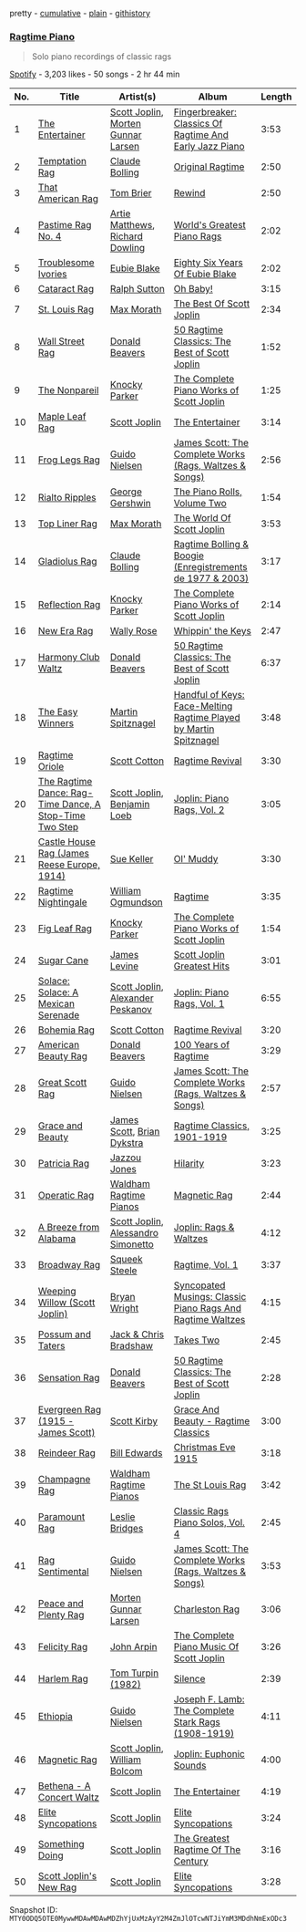 pretty - [cumulative](/playlists/cumulative/37i9dQZF1DX0Qrm1eJnnVv.md) - [plain](/playlists/plain/37i9dQZF1DX0Qrm1eJnnVv) - [githistory](https://github.githistory.xyz/mackorone/spotify-playlist-archive/blob/main/playlists/plain/37i9dQZF1DX0Qrm1eJnnVv)

### [Ragtime Piano](https://open.spotify.com/playlist/37i9dQZF1DX0Qrm1eJnnVv)

> Solo piano recordings of classic rags

[Spotify](https://open.spotify.com/user/spotify) - 3,203 likes - 50 songs - 2 hr 44 min

| No. | Title | Artist(s) | Album | Length |
|---|---|---|---|---|
| 1 | [The Entertainer](https://open.spotify.com/track/6DWIm1TfM9WiCNQeLbbAsd) | [Scott Joplin](https://open.spotify.com/artist/5FgkTUuCNKDlilidPvZqOq), [Morten Gunnar Larsen](https://open.spotify.com/artist/0abhXJIOH1NqbsXLaZD2DI) | [Fingerbreaker: Classics Of Ragtime And Early Jazz Piano](https://open.spotify.com/album/3PnN5AHFAONQAXr5OEjrmJ) | 3:53 |
| 2 | [Temptation Rag](https://open.spotify.com/track/5dSayG6yo6erxGYIiZPEhN) | [Claude Bolling](https://open.spotify.com/artist/17YFYixTwkosluOZZJWhjb) | [Original Ragtime](https://open.spotify.com/album/5FySxwKiaVp9QkdP2fGQTm) | 2:50 |
| 3 | [That American Rag](https://open.spotify.com/track/1PayBvFJAeaQl6PcHRu7H0) | [Tom Brier](https://open.spotify.com/artist/1MS1jbrxtz1iQg1Gl0z7kL) | [Rewind](https://open.spotify.com/album/3c3KuxBqiBX4fmHYV7sit5) | 2:50 |
| 4 | [Pastime Rag No\. 4](https://open.spotify.com/track/62KHXPpRjwi3HPPOO2MmHG) | [Artie Matthews](https://open.spotify.com/artist/2KIguemK1D0eYCp8ZNMlIL), [Richard Dowling](https://open.spotify.com/artist/7JWgPh8XaVXPsaqbSyOL77) | [World's Greatest Piano Rags](https://open.spotify.com/album/0wVhPHbbIBmNKVbQdvI9tQ) | 2:02 |
| 5 | [Troublesome Ivories](https://open.spotify.com/track/1X2NYWrWmpIbs5ALWeZ6Iy) | [Eubie Blake](https://open.spotify.com/artist/35Y7WdrKm5TItu5yHOJ69U) | [Eighty Six Years Of Eubie Blake](https://open.spotify.com/album/5CKfWa3U9PeFEuBhgGBhJX) | 2:02 |
| 6 | [Cataract Rag](https://open.spotify.com/track/0DIwS1czdks5yDr8WiDvOx) | [Ralph Sutton](https://open.spotify.com/artist/78vaS34w6HBZi3epzpfTz9) | [Oh Baby!](https://open.spotify.com/album/2haJcfX8gbvfDHQLGT89ry) | 3:15 |
| 7 | [St\. Louis Rag](https://open.spotify.com/track/58NvSG4gwrmAfoXedtU7YK) | [Max Morath](https://open.spotify.com/artist/34Mreq5fPf8HWbVhNFTJIF) | [The Best Of Scott Joplin](https://open.spotify.com/album/300iEB8P24hhTozzVI2Mfl) | 2:34 |
| 8 | [Wall Street Rag](https://open.spotify.com/track/3hTDYslHMaFW29u4yU07Vb) | [Donald Beavers](https://open.spotify.com/artist/5Ecn8b9b3epJp9etNNZSg5) | [50 Ragtime Classics: The Best of Scott Joplin](https://open.spotify.com/album/2EoRBT3U0HLCnbWl7swfXY) | 1:52 |
| 9 | [The Nonpareil](https://open.spotify.com/track/0hFZqcLNnXjFz14gZj34Hk) | [Knocky Parker](https://open.spotify.com/artist/5GxGw0V1OnTsb5V4DtnxUY) | [The Complete Piano Works of Scott Joplin](https://open.spotify.com/album/5FG1LBNhmZgxLwYiEKilXe) | 1:25 |
| 10 | [Maple Leaf Rag](https://open.spotify.com/track/1JfXcv0wnppRHlnkHcULVV) | [Scott Joplin](https://open.spotify.com/artist/5FgkTUuCNKDlilidPvZqOq) | [The Entertainer](https://open.spotify.com/album/55nzutI0vd4NmGeZHOinuz) | 3:14 |
| 11 | [Frog Legs Rag](https://open.spotify.com/track/0IoqpZ55F042xPuYCbP7NG) | [Guido Nielsen](https://open.spotify.com/artist/2hk0CLU0IghkuxFs4jx8ZU) | [James Scott: The Complete Works \(Rags, Waltzes & Songs\)](https://open.spotify.com/album/0j118C9e7zYtG2bV8JdiI4) | 2:56 |
| 12 | [Rialto Ripples](https://open.spotify.com/track/1qIThzIpVP8GyTx8Y6lu5g) | [George Gershwin](https://open.spotify.com/artist/1YuknfkSYTTbolRpwZBOv4) | [The Piano Rolls, Volume Two](https://open.spotify.com/album/5m3U1X9I0oltjme3PeFTlq) | 1:54 |
| 13 | [Top Liner Rag](https://open.spotify.com/track/3wQVZKxvSnaSiBaNFX80Od) | [Max Morath](https://open.spotify.com/artist/34Mreq5fPf8HWbVhNFTJIF) | [The World Of Scott Joplin](https://open.spotify.com/album/5hg3Km0IQSIa8I1Q8YB2Pl) | 3:53 |
| 14 | [Gladiolus Rag](https://open.spotify.com/track/1k2cULxRVikKYA97BCcg7F) | [Claude Bolling](https://open.spotify.com/artist/17YFYixTwkosluOZZJWhjb) | [Ragtime Bolling & Boogie \(Enregistrements de 1977 & 2003\)](https://open.spotify.com/album/5Qmz1rdGfyQgpJ16Fvy4rz) | 3:17 |
| 15 | [Reflection Rag](https://open.spotify.com/track/1spkEBNNlnXvdLXPhznynG) | [Knocky Parker](https://open.spotify.com/artist/5GxGw0V1OnTsb5V4DtnxUY) | [The Complete Piano Works of Scott Joplin](https://open.spotify.com/album/5FG1LBNhmZgxLwYiEKilXe) | 2:14 |
| 16 | [New Era Rag](https://open.spotify.com/track/6mBC9LUBJmWkJjiFUk82Se) | [Wally Rose](https://open.spotify.com/artist/29ja2bTYI7u1VtxBTFkhyB) | [Whippin' the Keys](https://open.spotify.com/album/4QoewAeBhDUQSaplJwPHix) | 2:47 |
| 17 | [Harmony Club Waltz](https://open.spotify.com/track/1nu5TP1IQQKdVtp4eZYPGW) | [Donald Beavers](https://open.spotify.com/artist/5Ecn8b9b3epJp9etNNZSg5) | [50 Ragtime Classics: The Best of Scott Joplin](https://open.spotify.com/album/2EoRBT3U0HLCnbWl7swfXY) | 6:37 |
| 18 | [The Easy Winners](https://open.spotify.com/track/2JG7qkeDRvk7QA8CKZBXsJ) | [Martin Spitznagel](https://open.spotify.com/artist/2FANFYc7uOUVwemb0jm9vX) | [Handful of Keys: Face\-Melting Ragtime Played by Martin Spitznagel](https://open.spotify.com/album/2eDQ5CG2GFO7tClYNS9S9b) | 3:48 |
| 19 | [Ragtime Oriole](https://open.spotify.com/track/7jp3NMj2U44WSBGHtjrGGp) | [Scott Cotton](https://open.spotify.com/artist/4akQiTcM2tYyt9y5ijVBzU) | [Ragtime Revival](https://open.spotify.com/album/1PgJncp4RezmMO006IYusf) | 3:30 |
| 20 | [The Ragtime Dance: Rag\-Time Dance, A Stop\-Time Two Step](https://open.spotify.com/track/7Eqi544QtAAGZ2aITewHzZ) | [Scott Joplin](https://open.spotify.com/artist/5FgkTUuCNKDlilidPvZqOq), [Benjamin Loeb](https://open.spotify.com/artist/67UL1dFPdXgJCBSRRyRGgi) | [Joplin: Piano Rags, Vol\. 2](https://open.spotify.com/album/00hTiYtvFtdxKOiDta1kNU) | 3:05 |
| 21 | [Castle House Rag \(James Reese Europe, 1914\)](https://open.spotify.com/track/07ZKL0jVrjxD1DqxizHXSL) | [Sue Keller](https://open.spotify.com/artist/1LjB5pWtBa02kIACdPb6tx) | [Ol' Muddy](https://open.spotify.com/album/4N3q6DQATMXo0Bj5z9DQwe) | 3:30 |
| 22 | [Ragtime Nightingale](https://open.spotify.com/track/6JwN8CvXOJXFMm4pHdx4qX) | [William Ogmundson](https://open.spotify.com/artist/5uDWJuVykK2j91dsIItMhG) | [Ragtime](https://open.spotify.com/album/0UNeYC6icoR0UbvUZD7JYs) | 3:35 |
| 23 | [Fig Leaf Rag](https://open.spotify.com/track/1yMqt5habP5GQsll993r1D) | [Knocky Parker](https://open.spotify.com/artist/5GxGw0V1OnTsb5V4DtnxUY) | [The Complete Piano Works of Scott Joplin](https://open.spotify.com/album/5FG1LBNhmZgxLwYiEKilXe) | 1:54 |
| 24 | [Sugar Cane](https://open.spotify.com/track/6Z6oioQU909D5BbfdU4rss) | [James Levine](https://open.spotify.com/artist/4qFQgEF1rg6a9WvJM0MQIa) | [Scott Joplin Greatest Hits](https://open.spotify.com/album/5fFPJzOXH8gdxuodz1EsAD) | 3:01 |
| 25 | [Solace: Solace: A Mexican Serenade](https://open.spotify.com/track/1Rx5e9Sj4Dm7LliHE9ysHP) | [Scott Joplin](https://open.spotify.com/artist/5FgkTUuCNKDlilidPvZqOq), [Alexander Peskanov](https://open.spotify.com/artist/3ign9P0e3deW95GcSEhCBU) | [Joplin: Piano Rags, Vol\. 1](https://open.spotify.com/album/0lNT0wgggNxAUsquXDQX7X) | 6:55 |
| 26 | [Bohemia Rag](https://open.spotify.com/track/036qpba8Fn5TspX2QrN8wO) | [Scott Cotton](https://open.spotify.com/artist/4akQiTcM2tYyt9y5ijVBzU) | [Ragtime Revival](https://open.spotify.com/album/1PgJncp4RezmMO006IYusf) | 3:20 |
| 27 | [American Beauty Rag](https://open.spotify.com/track/69suUSUufKh4IlTRG2t88Z) | [Donald Beavers](https://open.spotify.com/artist/5Ecn8b9b3epJp9etNNZSg5) | [100 Years of Ragtime](https://open.spotify.com/album/5DHHZDFHXM1iBKCvG45ODR) | 3:29 |
| 28 | [Great Scott Rag](https://open.spotify.com/track/6PeVR3vNkWhXlPT7v0yed6) | [Guido Nielsen](https://open.spotify.com/artist/2hk0CLU0IghkuxFs4jx8ZU) | [James Scott: The Complete Works \(Rags, Waltzes & Songs\)](https://open.spotify.com/album/0j118C9e7zYtG2bV8JdiI4) | 2:57 |
| 29 | [Grace and Beauty](https://open.spotify.com/track/0TtzBFuB0p0bqsucSbwYaJ) | [James Scott](https://open.spotify.com/artist/4Dzdlxs6xusMPwxmED3CCJ), [Brian Dykstra](https://open.spotify.com/artist/61riwtmBNJSb5iUwiChoCY) | [Ragtime Classics, 1901\-1919](https://open.spotify.com/album/5HQEWztM9JM2jOdXVZpb9b) | 3:25 |
| 30 | [Patricia Rag](https://open.spotify.com/track/6A431z6iC8Lk8880VEEEG6) | [Jazzou Jones](https://open.spotify.com/artist/0RuY3axETsXyKXHHO0hpKv) | [Hilarity](https://open.spotify.com/album/2e91VHqCOu9juKYJVCHVR4) | 3:23 |
| 31 | [Operatic Rag](https://open.spotify.com/track/4b67iD9BqlVYldEVvrrFCv) | [Waldham Ragtime Pianos](https://open.spotify.com/artist/0494lwWXTnzzYxlGM8czb5) | [Magnetic Rag](https://open.spotify.com/album/39papysaDcE6CtF8wjvlAF) | 2:44 |
| 32 | [A Breeze from Alabama](https://open.spotify.com/track/0CU9oRq6jUw5WE0fN7Epdn) | [Scott Joplin](https://open.spotify.com/artist/5FgkTUuCNKDlilidPvZqOq), [Alessandro Simonetto](https://open.spotify.com/artist/0xFkYOINLkXFgPAAAa9Pwk) | [Joplin: Rags & Waltzes](https://open.spotify.com/album/0ewUAHaISymm0ywE1FdAKX) | 4:12 |
| 33 | [Broadway Rag](https://open.spotify.com/track/70DWx9b7tUII9NTYjN0mvb) | [Squeek Steele](https://open.spotify.com/artist/4rrv3sg8daehyeV8xnOnrF) | [Ragtime, Vol\. 1](https://open.spotify.com/album/3Utz9OLTlkaNYDjHX2R7YK) | 3:37 |
| 34 | [Weeping Willow \(Scott Joplin\)](https://open.spotify.com/track/5STf3aWfQmVQmv5VPzxS1N) | [Bryan Wright](https://open.spotify.com/artist/03KJxEQYBqhmSqdqI1tEgf) | [Syncopated Musings: Classic Piano Rags And Ragtime Waltzes](https://open.spotify.com/album/7b8BlvfYIPvB31z8XxfXx3) | 4:15 |
| 35 | [Possum and Taters](https://open.spotify.com/track/2TfcBFuqV3vOfaCJKVifAB) | [Jack & Chris Bradshaw](https://open.spotify.com/artist/5XlcJcvLov5rq4hXjxy3py) | [Takes Two](https://open.spotify.com/album/4z0K2p0J1DV7cLsOP3Bk6O) | 2:45 |
| 36 | [Sensation Rag](https://open.spotify.com/track/2PtZyMXdMvbimCmx9v6j8O) | [Donald Beavers](https://open.spotify.com/artist/5Ecn8b9b3epJp9etNNZSg5) | [50 Ragtime Classics: The Best of Scott Joplin](https://open.spotify.com/album/2EoRBT3U0HLCnbWl7swfXY) | 2:28 |
| 37 | [Evergreen Rag \(1915 \- James Scott\)](https://open.spotify.com/track/2giECH6eYMtKOEgbPpkttm) | [Scott Kirby](https://open.spotify.com/artist/3bc3Wj307i1SzUmFopUMLM) | [Grace And Beauty \- Ragtime Classics](https://open.spotify.com/album/6oqyXzEQqsfzxBS9vW3ngz) | 3:00 |
| 38 | [Reindeer Rag](https://open.spotify.com/track/3fyYH2qSoxabCNsFLRF1Rz) | [Bill Edwards](https://open.spotify.com/artist/4nwMcAEEwpBDueIkUK65SN) | [Christmas Eve 1915](https://open.spotify.com/album/1YMw838UtJYBBzhCLDMT4C) | 3:18 |
| 39 | [Champagne Rag](https://open.spotify.com/track/0KjbuADnLw2I0TPg7xCj5f) | [Waldham Ragtime Pianos](https://open.spotify.com/artist/0494lwWXTnzzYxlGM8czb5) | [The St Louis Rag](https://open.spotify.com/album/2O2dCZZvsoG97DRpiLG2cv) | 3:42 |
| 40 | [Paramount Rag](https://open.spotify.com/track/7xaVQzLgWJOLqmgAWBc6h7) | [Leslie Bridges](https://open.spotify.com/artist/7m6HwLg3nTQoO2eVMhiGiw) | [Classic Rags Piano Solos, Vol\. 4](https://open.spotify.com/album/1f1dYTmbEN5a9m0g7va9ul) | 2:45 |
| 41 | [Rag Sentimental](https://open.spotify.com/track/3bG4me64hbVIVO0zAIkohe) | [Guido Nielsen](https://open.spotify.com/artist/2hk0CLU0IghkuxFs4jx8ZU) | [James Scott: The Complete Works \(Rags, Waltzes & Songs\)](https://open.spotify.com/album/0j118C9e7zYtG2bV8JdiI4) | 3:53 |
| 42 | [Peace and Plenty Rag](https://open.spotify.com/track/7G3GHUoDuOBoTrHP04VMDj) | [Morten Gunnar Larsen](https://open.spotify.com/artist/0abhXJIOH1NqbsXLaZD2DI) | [Charleston Rag](https://open.spotify.com/album/47f969oRBPbmRfS6jdVXQE) | 3:06 |
| 43 | [Felicity Rag](https://open.spotify.com/track/3qyqMVspq0B4f3MGZwVG2G) | [John Arpin](https://open.spotify.com/artist/6OMykuv92hzqoSZAzcSdg1) | [The Complete Piano Music Of Scott Joplin](https://open.spotify.com/album/1Ylmy8lsNu3LIlGqYCdUhZ) | 3:26 |
| 44 | [Harlem Rag](https://open.spotify.com/track/3NcbV4lOWtvMZuyiWk4pt9) | [Tom Turpin \(1982\)](https://open.spotify.com/artist/0fFUpKXdGhkHH9TaPLUqJr) | [Silence](https://open.spotify.com/album/34pIdHeTwx6rNUuIUQ97hP) | 2:39 |
| 45 | [Ethiopia](https://open.spotify.com/track/6vKrEa3NCMxkGstSrBI71I) | [Guido Nielsen](https://open.spotify.com/artist/2hk0CLU0IghkuxFs4jx8ZU) | [Joseph F\. Lamb: The Complete Stark Rags \(1908\-1919\)](https://open.spotify.com/album/0b5ts7qqK1ovw09OJFOUiv) | 4:11 |
| 46 | [Magnetic Rag](https://open.spotify.com/track/1m94dz2zFqNXncBdwgy1Vh) | [Scott Joplin](https://open.spotify.com/artist/5FgkTUuCNKDlilidPvZqOq), [William Bolcom](https://open.spotify.com/artist/0Uj2XBKJsuZZsf5xSEPfmS) | [Joplin: Euphonic Sounds](https://open.spotify.com/album/5kWfWl6MTHPt7EnZGWSrmz) | 4:00 |
| 47 | [Bethena \- A Concert Waltz](https://open.spotify.com/track/5WjcpTSFtdziv49MXLKoDy) | [Scott Joplin](https://open.spotify.com/artist/5FgkTUuCNKDlilidPvZqOq) | [The Entertainer](https://open.spotify.com/album/55nzutI0vd4NmGeZHOinuz) | 4:19 |
| 48 | [Elite Syncopations](https://open.spotify.com/track/3NqrNRSNIAPZ7Q9xv7FAPA) | [Scott Joplin](https://open.spotify.com/artist/5FgkTUuCNKDlilidPvZqOq) | [Elite Syncopations](https://open.spotify.com/album/1QHrpvRzwEupSHU38lppez) | 3:24 |
| 49 | [Something Doing](https://open.spotify.com/track/5A35y6b1dGEbkMFBGFmCFQ) | [Scott Joplin](https://open.spotify.com/artist/5FgkTUuCNKDlilidPvZqOq) | [The Greatest Ragtime Of The Century](https://open.spotify.com/album/2BTwlNNLlpPL9jwQzYzFNj) | 3:16 |
| 50 | [Scott Joplin's New Rag](https://open.spotify.com/track/49uqrtWArmME93qBRrHamC) | [Scott Joplin](https://open.spotify.com/artist/5FgkTUuCNKDlilidPvZqOq) | [Elite Syncopations](https://open.spotify.com/album/1QHrpvRzwEupSHU38lppez) | 3:28 |

Snapshot ID: `MTY0ODQ5OTE0MywwMDAwMDAwMDZhYjUxMzAyY2M4ZmJlOTcwNTJiYmM3MDdhNmExODc3`
